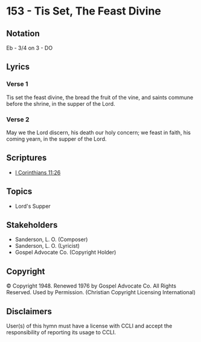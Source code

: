 # 153 - Tis Set, The Feast Divine

## Notation

Eb - 3/4 on 3 - DO

## Lyrics

### Verse 1

Tis set the feast divine, the bread the fruit of the vine, and saints commune before the shrine, in the supper of the Lord.

### Verse 2

May we the Lord discern, his death our holy concern; we feast in faith, his coming yearn, in the supper of the Lord.


## Scriptures

- [I Corinthians 11:26](https://www.biblegateway.com/passage/?search=I%20Corinthians%2011%3A26)

## Topics

- Lord's Supper

## Stakeholders

- Sanderson, L. O. (Composer)
- Sanderson, L. O. (Lyricist)
- Gospel Advocate Co. (Copyright Holder)

## Copyright

© Copyright 1948. Renewed 1976 by Gospel Advocate Co. All Rights Reserved. Used by Permission.
(Christian Copyright Licensing International)

## Disclaimers

User(s) of this hymn must have a license with CCLI and accept the responsibility of reporting its usage to CCLI.

